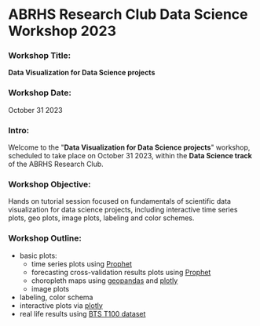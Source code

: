 # ABRHS Research Club Data Science Workshop 2023    
  
  
### Workshop Title:  
**Data Visualization for Data Science projects**

### Workshop Date:  
October 31 2023  

### Intro: 
Welcome to the "__Data Visualization for Data Science projects__" workshop, scheduled to take place on October 31 2023, within the **Data Science track** of the ABRHS Research Club. 
  
### Workshop Objective:  
Hands on tutorial session focused on fundamentals of scientific data visualization for data science projects, including interactive time series plots, geo plots, image plots, labeling and color schemes.  
   
### Workshop Outline: 
 - basic plots:
   - time series plots using [Prophet](https://facebook.github.io/prophet/)
   - forecasting cross-validation results plots using [Prophet](https://facebook.github.io/prophet/)
   - choropleth maps using [geopandas](https://geopandas.org/en/stable/#) and [plotly](https://plotly.com/python/choropleth-maps/#choropleth-map-with-plotlyexpress)
   - image plots
 - labeling, color schema  
 - interactive plots via [plotly](https://plotly.com/)  
 - real life results using [BTS T100 dataset](https://www.transtats.bts.gov/Tables.asp?QO_VQ=EEE&QO_anzr=Nv4%FDPn44vr4%FDf6n6v56vp5%FD%FLS14z%FDHE%FDg4nssvp%FM-%FDNyy%FDPn44vr45&QO_fu146_anzr=Nv4%FDPn44vr45)

   
